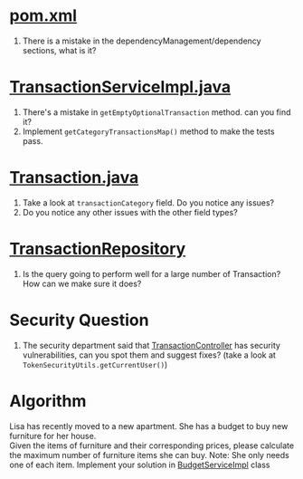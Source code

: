 # [pom.xml](pom.xml)

1. There is a mistake in the dependencyManagement/dependency sections, what is it?

# [TransactionServiceImpl.java](src/main/java/com/backbase/transaction/service/impl/TransactionServiceImpl.java)

1. There's a mistake in `getEmptyOptionalTransaction` method. can you find it?
2. Implement `getCategoryTransactionsMap()` method to make the tests pass.

# [Transaction.java](src/main/java/com/backbase/transaction/domain/Transaction.java)

1. Take a look at `transactionCategory` field. Do you notice any issues?
2. Do you notice any other issues with the other field types?

# [TransactionRepository](src/main/java/com/backbase/transaction/repository/TransactionRepository.java)

1. Is the query going to perform well for a large number of Transaction? How can we make sure it does?

# Security Question

1. The security department said
   that [TransactionController](src/main/java/com/backbase/transaction/rest/TransactionController.java) has security
   vulnerabilities, can you spot them and
   suggest fixes? (take a look at `TokenSecurityUtils.getCurrentUser()`)

# Algorithm

Lisa has recently moved to a new apartment. She has a budget to buy new furniture for her house.<br>
Given the items of furniture and their corresponding prices, please calculate the maximum number of furniture items she
can buy.
Note: She only needs one of each item.
Implement your solution
in [BudgetServiceImpl](src/main/java/com/backbase/transaction/service/impl/BudgetServiceImpl.java) class